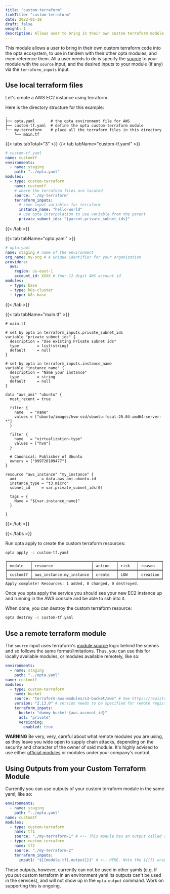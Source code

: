 ```yaml
---
title: "custom-terraform"
linkTitle: "custom-terraform"
date: 2022-01-18
draft: false
weight: 1
description: Allows user to bring in their own custom terraform module
---
```


This module allows a user to bring in their own custom terraform code into the opta ecosystem, to use in tandem with
their other opta modules, and even reference them. All a user needs to do is specify the
[source](https://www.terraform.io/language/modules/sources#module-sources)
to your module with the `source` input, and the desired inputs to your module (if any) via the
`terraform_inputs` input.

## Use local terraform files

Let's create a AWS EC2 instance using terraform.

Here is the directory structure for this example:

```
.
├── opta.yaml       # the opta environment file for AWS
├── custom-tf.yaml  # define the opta custom-terraform module
└── my-terraform    # place all the terraform files in this directory
    └── main.tf
```


{{< tabs tabTotal="3" >}}
{{< tab tabName="custom-tf.yaml" >}}
```yaml
# custom-tf.yaml
name: customtf
environments:
  - name: staging
    path: "../opta.yaml"
modules:
  - type: custom-terraform
    name: customtf
    # where the terraform files are located
    source: "./my-terraform"
    terraform_inputs:
      # some input variables for terraform
      instance_name: "hello-world"
      # use opta interpolation to use variable from the parent
      private_subnet_ids: "{parent.private_subnet_ids}"
```
{{< /tab >}}

{{< tab tabName="opta.yaml" >}}

```yaml
# opta.yaml
name: staging # name of the environment
org_name: my-org # A unique identifier for your organization
providers:
  aws:
    region: us-east-1
    account_id: XXXX # Your 12 digit AWS account id
modules:
  - type: base
  - type: k8s-cluster
  - type: k8s-base
```

{{< /tab >}}

{{< tab tabName="main.tf" >}}

```
# main.tf

# set by opta in terraform_inputs.private_subnet_ids
variable "private_subnet_ids" {
  description = "Use existing Private subnet ids"
  type        = list(string)
  default     = null
}

# set by opta in terraform_inputs.instance_name
variable "instance_name" {
  description = "Name your instance"
  type        = string
  default     = null
}

data "aws_ami" "ubuntu" {
  most_recent = true

  filter {
    name   = "name"
    values = ["ubuntu/images/hvm-ssd/ubuntu-focal-20.04-amd64-server-*"]
  }

  filter {
    name   = "virtualization-type"
    values = ["hvm"]
  }

  # Canonical: Publisher of Ubuntu
  owners = ["099720109477"]
}

resource "aws_instance" "my_instance" {
  ami           = data.aws_ami.ubuntu.id
  instance_type = "t3.micro"
  subnet_id     = var.private_subnet_ids[0]

  tags = {
    Name = "${var.instance_name}"
  }

}
```
{{< /tab >}}

{{< /tabs >}}

Run opta apply to create the custom terraform resources:

```bash
opta apply -c custom-tf.yaml
```
```console
╒══════════╤══════════════════════════╤══════════╤════════╤══════════╕
│ module   │ resource                 │ action   │ risk   │ reason   │
╞══════════╪══════════════════════════╪══════════╪════════╪══════════╡
│ customtf │ aws_instance.my_instance │ create   │ LOW    │ creation │
╘══════════╧══════════════════════════╧══════════╧════════╧══════════╛
Apply complete! Resources: 1 added, 0 changed, 0 destroyed.
```

Once you opta apply the service you should see your new EC2 instance up and running in the AWS console and be able to ssh into it.

When done, you can destroy the custom terraform resource:
```bash
opta destroy -c custom-tf.yaml
```

## Use a remote terraform module
The `source` input uses terraform's [module source](https://www.terraform.io/language/modules/sources#module-sources)
logic behind the scenes and so follows the same format/limitations. Thus, you can use this for locally available modules,
or modules available remotely, like so:

```yaml
environments:
  - name: staging
    path: "../opta.yaml"
name: customtf
modules:
  - type: custom-terraform
    name: bucket
    source: "terraform-aws-modules/s3-bucket/aws" # See https://registry.terraform.io/modules/terraform-aws-modules/s3-bucket/aws/latest
    version: "2.13.0" # version needs to be specified for remote registry modules
    terraform_inputs:
      bucket: "dummy-bucket-{aws.account_id}"
      acl: "private"
      versioning: 
        enabled: true
```

**WARNING** Be very, very, careful about what remote modules you are using, as they leave you wide open to supply chain
attacks, depending on the security and character of the owner of said module. It's highly advised to use either
[official modules](https://registry.terraform.io/browse/modules) or modules under your company's control.

## Using Outputs from your Custom Terraform Module
Currently you can use outputs of your custom terraform module in the same yaml, like so:
```yaml
environments:
  - name: staging
    path: "../opta.yaml"
name: customtf
modules:
  - type: custom-terraform
    name: tf1
    source: "./my-terraform-1" # <-- This module has an output called output1
  - type: custom-terraform
    name: tf2
    source: "./my-terraform-2"
    terraform_inputs:
      input1: "${{module.tf1.output1}}" # <-- HERE. Note the ${{}} wrapping
```

These outputs, however, currently can not be used in other yamls (e.g. if you put custom terraform in an environment
yaml its outputs can't be used in the services), and will not show up in the `opta output` command. Work on supporting
this is ongoing.
